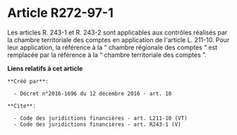 # Article R272-97-1

Les articles R. 243-1 et R. 243-2 sont applicables aux contrôles réalisés par la chambre territoriale des comptes en
application de l'article L. 211-10. Pour leur application, la référence à la “ chambre régionale des comptes ” est remplacée
par la référence à la “ chambre territoriale des comptes ”.

**Liens relatifs à cet article**

	**Créé par**:

	  - Décret n°2016-1696 du 12 décembre 2016 - art. 10

	**Cite**:

	  - Code des juridictions financières - art. L211-10 (VT)
	  - Code des juridictions financières - art. R243-1 (V)
